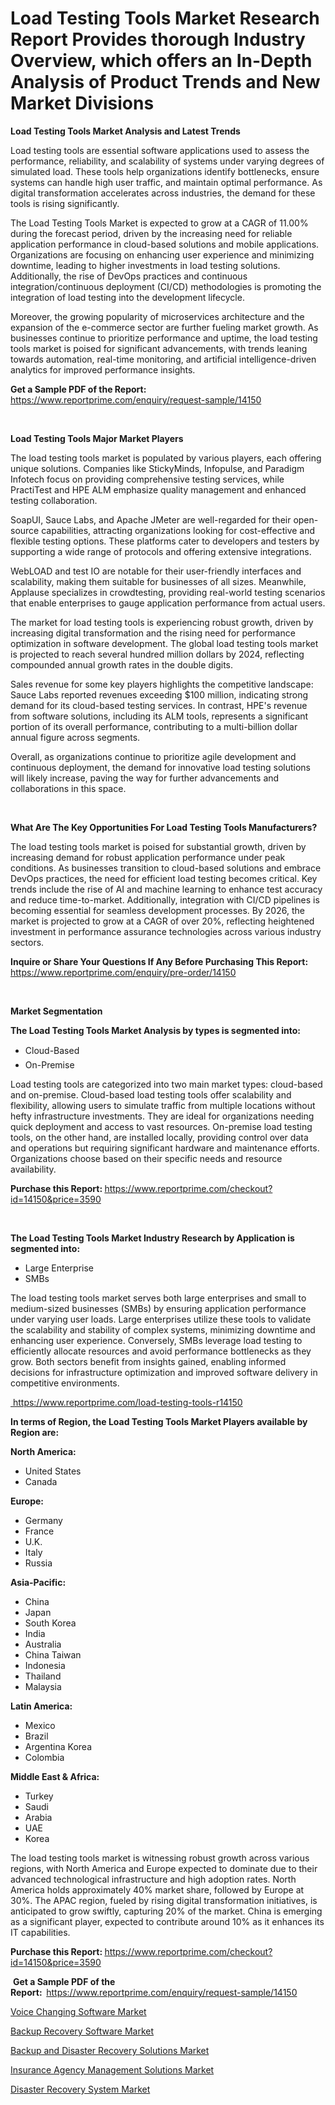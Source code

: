 <p><h1>Load Testing Tools Market Research Report Provides thorough Industry Overview, which offers an In-Depth Analysis of Product Trends and New Market Divisions</h1></p><p><strong>Load Testing Tools Market Analysis and Latest Trends</strong></p>
<p><p>Load testing tools are essential software applications used to assess the performance, reliability, and scalability of systems under varying degrees of simulated load. These tools help organizations identify bottlenecks, ensure systems can handle high user traffic, and maintain optimal performance. As digital transformation accelerates across industries, the demand for these tools is rising significantly.</p><p>The Load Testing Tools Market is expected to grow at a CAGR of 11.00% during the forecast period, driven by the increasing need for reliable application performance in cloud-based solutions and mobile applications. Organizations are focusing on enhancing user experience and minimizing downtime, leading to higher investments in load testing solutions. Additionally, the rise of DevOps practices and continuous integration/continuous deployment (CI/CD) methodologies is promoting the integration of load testing into the development lifecycle.</p><p>Moreover, the growing popularity of microservices architecture and the expansion of the e-commerce sector are further fueling market growth. As businesses continue to prioritize performance and uptime, the load testing tools market is poised for significant advancements, with trends leaning towards automation, real-time monitoring, and artificial intelligence-driven analytics for improved performance insights.</p></p>
<p><strong>Get a Sample PDF of the Report:&nbsp;</strong> <a href="https://www.reportprime.com/enquiry/request-sample/14150?utm_campaign=1875&utm_medium=2&utm_source=Github&utm_content=ia&utm_term=20032025&utm_id=load-testing-tools">https://www.reportprime.com/enquiry/request-sample/14150</a></p>
<p>&nbsp;</p>
<p><strong>Load Testing Tools Major Market Players</strong></p>
<p><p>The load testing tools market is populated by various players, each offering unique solutions. Companies like StickyMinds, Infopulse, and Paradigm Infotech focus on providing comprehensive testing services, while PractiTest and HPE ALM emphasize quality management and enhanced testing collaboration. </p><p>SoapUI, Sauce Labs, and Apache JMeter are well-regarded for their open-source capabilities, attracting organizations looking for cost-effective and flexible testing options. These platforms cater to developers and testers by supporting a wide range of protocols and offering extensive integrations. </p><p>WebLOAD and test IO are notable for their user-friendly interfaces and scalability, making them suitable for businesses of all sizes. Meanwhile, Applause specializes in crowdtesting, providing real-world testing scenarios that enable enterprises to gauge application performance from actual users.</p><p>The market for load testing tools is experiencing robust growth, driven by increasing digital transformation and the rising need for performance optimization in software development. The global load testing tools market is projected to reach several hundred million dollars by 2024, reflecting compounded annual growth rates in the double digits.</p><p>Sales revenue for some key players highlights the competitive landscape: Sauce Labs reported revenues exceeding $100 million, indicating strong demand for its cloud-based testing services. In contrast, HPE's revenue from software solutions, including its ALM tools, represents a significant portion of its overall performance, contributing to a multi-billion dollar annual figure across segments.</p><p>Overall, as organizations continue to prioritize agile development and continuous deployment, the demand for innovative load testing solutions will likely increase, paving the way for further advancements and collaborations in this space.</p></p>
<p>&nbsp;</p>
<p><strong>What Are The Key Opportunities For Load Testing Tools Manufacturers?</strong></p>
<p><p>The load testing tools market is poised for substantial growth, driven by increasing demand for robust application performance under peak conditions. As businesses transition to cloud-based solutions and embrace DevOps practices, the need for efficient load testing becomes critical. Key trends include the rise of AI and machine learning to enhance test accuracy and reduce time-to-market. Additionally, integration with CI/CD pipelines is becoming essential for seamless development processes. By 2026, the market is projected to grow at a CAGR of over 20%, reflecting heightened investment in performance assurance technologies across various industry sectors.</p></p>
<p><strong>Inquire or Share Your Questions If Any Before Purchasing This Report:</strong> <a href="https://www.reportprime.com/enquiry/pre-order/14150?utm_campaign=1875&utm_medium=2&utm_source=Github&utm_content=ia&utm_term=20032025&utm_id=load-testing-tools">https://www.reportprime.com/enquiry/pre-order/14150</a></p>
<p>&nbsp;</p>
<p><strong>Market Segmentation</strong></p>
<p><strong>The Load Testing Tools Market Analysis by types is segmented into:</strong></p>
<p><ul><li>Cloud-Based</li><li>On-Premise</li></ul></p>
<p><p>Load testing tools are categorized into two main market types: cloud-based and on-premise. Cloud-based load testing tools offer scalability and flexibility, allowing users to simulate traffic from multiple locations without hefty infrastructure investments. They are ideal for organizations needing quick deployment and access to vast resources. On-premise load testing tools, on the other hand, are installed locally, providing control over data and operations but requiring significant hardware and maintenance efforts. Organizations choose based on their specific needs and resource availability.</p></p>
<p><strong>Purchase this Report:&nbsp;</strong><a href="https://www.reportprime.com/checkout?id=14150&price=3590&utm_campaign=1875&utm_medium=2&utm_source=Github&utm_content=ia&utm_term=20032025&utm_id=load-testing-tools">https://www.reportprime.com/checkout?id=14150&price=3590</a></p>
<p>&nbsp;</p>
<p><strong>The Load Testing Tools Market Industry Research by Application is segmented into:</strong></p>
<p><ul><li>Large Enterprise</li><li>SMBs</li></ul></p>
<p><p>The load testing tools market serves both large enterprises and small to medium-sized businesses (SMBs) by ensuring application performance under varying user loads. Large enterprises utilize these tools to validate the scalability and stability of complex systems, minimizing downtime and enhancing user experience. Conversely, SMBs leverage load testing to efficiently allocate resources and avoid performance bottlenecks as they grow. Both sectors benefit from insights gained, enabling informed decisions for infrastructure optimization and improved software delivery in competitive environments.</p></p>
<p><a href="https://www.reportprime.com/load-testing-tools-r14150?utm_campaign=1875&utm_medium=2&utm_source=Github&utm_content=ia&utm_term=20032025&utm_id=load-testing-tools">&nbsp;https://www.reportprime.com/load-testing-tools-r14150</a></p>
<p><strong>In terms of Region, the Load Testing Tools Market Players available by Region are:</strong></p>
<p>
    <p> <strong> North America: </strong>
        <ul>
            <li>United States</li>
            <li>Canada</li>
        </ul>
        </p> 
    <p> <strong> Europe: </strong>
        <ul>
            <li>Germany</li>
            <li>France</li>
            <li>U.K.</li>
            <li>Italy</li>
            <li>Russia</li>
        </ul>
        </p> 
    <p> <strong> Asia-Pacific: </strong>
        <ul>
            <li>China</li>
            <li>Japan</li>
            <li>South Korea</li>
            <li>India</li>
            <li>Australia</li>
            <li>China Taiwan</li>
            <li>Indonesia</li>
            <li>Thailand</li>
            <li>Malaysia</li>
        </ul>
        </p> 
    <p> <strong> Latin America: </strong>
        <ul>
            <li>Mexico</li>
            <li>Brazil</li>
            <li>Argentina Korea</li>
            <li>Colombia</li>
        </ul>
        </p> 
    <p> <strong> Middle East & Africa: </strong>
        <ul>
            <li>Turkey</li>
            <li>Saudi</li>
            <li>Arabia</li>
            <li>UAE</li>
            <li>Korea</li>
        </ul>
    </p>
    </p>
<p><p>The load testing tools market is witnessing robust growth across various regions, with North America and Europe expected to dominate due to their advanced technological infrastructure and high adoption rates. North America holds approximately 40% market share, followed by Europe at 30%. The APAC region, fueled by rising digital transformation initiatives, is anticipated to grow swiftly, capturing 20% of the market. China is emerging as a significant player, expected to contribute around 10% as it enhances its IT capabilities.</p></p>
<p><strong>Purchase this Report: </strong><a href="https://www.reportprime.com/checkout?id=14150&price=3590&utm_campaign=1875&utm_medium=2&utm_source=Github&utm_content=ia&utm_term=20032025&utm_id=load-testing-tools">https://www.reportprime.com/checkout?id=14150&price=3590</a></p>
<p>&nbsp;<strong>Get a Sample PDF of the Report:&nbsp;&nbsp;</strong><a href="https://www.reportprime.com/enquiry/request-sample/14150?utm_campaign=1875&utm_medium=2&utm_source=Github&utm_content=ia&utm_term=20032025&utm_id=load-testing-tools">https://www.reportprime.com/enquiry/request-sample/14150</a></p>
<p><strong></strong></p>
<p><p><a href="https://github.com/ziringebrur1/Market-Research-Report-List-1/blob/main/voice-changing-software-market.md?utm_campaign=1875&utm_medium=2&utm_source=Github&utm_content=ia&utm_term=20032025&utm_id=load-testing-tools">Voice Changing Software Market</a></p><p><a href="https://github.com/sitarzerpa3d/Market-Research-Report-List-1/blob/main/backup-recovery-software-market.md?utm_campaign=1875&utm_medium=2&utm_source=Github&utm_content=ia&utm_term=20032025&utm_id=load-testing-tools">Backup Recovery Software Market</a></p><p><a href="https://github.com/rentzszaszjn/Market-Research-Report-List-1/blob/main/backup-and-disaster-recovery-solutions-market.md?utm_campaign=1875&utm_medium=2&utm_source=Github&utm_content=ia&utm_term=20032025&utm_id=load-testing-tools">Backup and Disaster Recovery Solutions Market</a></p><p><a href="https://github.com/perbetpereir/Market-Research-Report-List-1/blob/main/insurance-agency-management-solutions-market.md?utm_campaign=1875&utm_medium=2&utm_source=Github&utm_content=ia&utm_term=20032025&utm_id=load-testing-tools">Insurance Agency Management Solutions Market</a></p><p><a href="https://github.com/kevoncesya4j/Market-Research-Report-List-1/blob/main/disaster-recovery-system-market.md?utm_campaign=1875&utm_medium=2&utm_source=Github&utm_content=ia&utm_term=20032025&utm_id=load-testing-tools">Disaster Recovery System Market</a></p></p>
